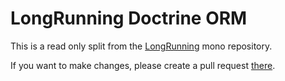 # LongRunning Doctrine ORM

This is a read only split from the [LongRunning](https://github.com/LongRunning/LongRunning) mono repository.

If you want to make changes, please create a pull request [there](https://github.com/LongRunning/LongRunning/pulls).
